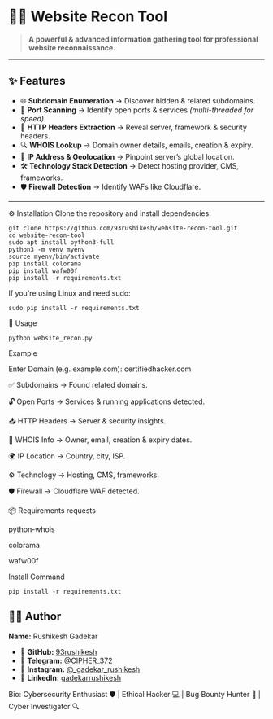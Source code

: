 # 🕵️‍♂️ Website Recon Tool

> **A powerful & advanced information gathering tool for professional website reconnaissance.**

---

## ✨ Features

- 🌐 **Subdomain Enumeration** → Discover hidden & related subdomains.  
- 🚪 **Port Scanning** → Identify open ports & services *(multi-threaded for speed)*.  
- 📜 **HTTP Headers Extraction** → Reveal server, framework & security headers.  
- 🔍 **WHOIS Lookup** → Domain owner details, emails, creation & expiry.  
- 📡 **IP Address & Geolocation** → Pinpoint server’s global location.  
- 🛠 **Technology Stack Detection** → Detect hosting provider, CMS, frameworks.  
- 🛡 **Firewall Detection** → Identify WAFs like Cloudflare.  

---

⚙️ Installation
Clone the repository and install dependencies:
```
git clone https://github.com/93rushikesh/website-recon-tool.git
cd website-recon-tool
sudo apt install python3-full
python3 -m venv myenv
source myenv/bin/activate
pip install colorama
pip install wafw00f
pip install -r requirements.txt
```
If you're using Linux and need sudo:
```
sudo pip install -r requirements.txt
```

🚀 Usage

```
python website_recon.py
```
Example

Enter Domain (e.g. example.com): certifiedhacker.com

✅ Subdomains → Found related domains.

🔓 Open Ports → Services & running applications detected.

📥 HTTP Headers → Server & security insights.

🧾 WHOIS Info → Owner, email, creation & expiry dates.

🌍 IP Location → Country, city, ISP.

⚙️ Technology → Hosting, CMS, frameworks.

🛡 Firewall → Cloudflare WAF detected.

📦 Requirements
  requests

  python-whois

  colorama

  wafw00f

  Install Command

```
pip install -r requirements.txt
```
## 👨‍💻 Author
**Name:** Rushikesh Gadekar  

- 🐙 **GitHub:** [93rushikesh](https://github.com/93rushikesh)  
- 📢 **Telegram:** [@CIPHER_372](https://t.me/CIPHER_372)  
- 📸 **Instagram:** [@_gadekar_rushikesh](https://instagram.com/_gadekar_rushikesh)  
- 💼 **LinkedIn:** [gadekarrushikesh](https://linkedin.com/in/gadekarrushikesh)  


Bio: Cybersecurity Enthusiast 🛡️ | Ethical Hacker 💻 | Bug Bounty Hunter 🐞 | Cyber Investigator 🔍
